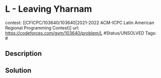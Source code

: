 # L - Leaving Yharnam

contest: [[CFICPC/103640/103640|2021-2022 ACM-ICPC Latin American Regional Programming Contest]]
url: https://codeforces.com/gym/103640/problem/L
#Status/UNSOLVED
Tags: #

## Description

## Solution

